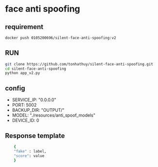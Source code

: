 # face anti spoofing
## requirement
```bash
docker push 0105200696/silent-face-anti-spoofing:v2
```
## RUN 
```bash
git clone https://github.com/tonhathuy/silent-face-anti-spoofing.git
cd silent-face-anti-spoofing
python app_v2.py
``` 
## config 
* SERVICE_IP: "0.0.0.0"
* PORT: 5002
* BACKUP_DIR: "OUTPUT/"
* MODEL: "./resources/anti_spoof_models"
* DEVICE_ID: 0

## Response template
```bash
	{
	"fake" : label, 
	"score": value
	}
```
